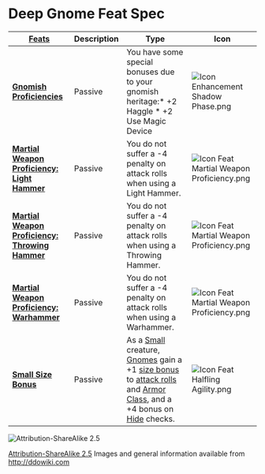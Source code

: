 # Deep Gnome Feat Spec

|[ ][existingFeat] [Feats][result] | Description | Type | Icon |
|-----|-----|-----|-----|
| **[Gnomish Proficiencies](http://ddowiki.com/edit/Gnomish_Proficiencies?redlink=1 "Gnomish Proficiencies (page does not exist)")** | Passive  | You have some special bonuses due to your gnomish heritage:* +2 Haggle * +2 Use Magic Device |![Icon Enhancement Shadow Phase.png](http://ddowiki.com/images/Icon_Enhancement_Shadow_Phase.png) |
| **[Martial Weapon Proficiency: Light Hammer](http://ddowiki.com/page/Martial_Weapon_Proficiency#Light_Hammer "Martial Weapon Proficiency")** | Passive | You do not suffer a -4 penalty on attack rolls when using a Light Hammer. | ![Icon Feat Martial Weapon Proficiency.png](http://ddowiki.com/images/thumb/Icon_Feat_Martial_Weapon_Proficiency.png/36px-Icon_Feat_Martial_Weapon_Proficiency.png)
| **[Martial Weapon Proficiency: Throwing Hammer](http://ddowiki.com/page/Martial_Weapon_Proficiency#Throwing_Hammer "Martial Weapon Proficiency")** | Passive | You do not suffer a -4 penalty on attack rolls when using a Throwing Hammer. | ![Icon Feat Martial Weapon Proficiency.png](http://ddowiki.com/images/thumb/Icon_Feat_Martial_Weapon_Proficiency.png/36px-Icon_Feat_Martial_Weapon_Proficiency.png)
| **[Martial Weapon Proficiency: Warhammer](http://ddowiki.com/page/Martial_Weapon_Proficiency#Warhammer "Martial Weapon Proficiency")** | Passive | You do not suffer a -4 penalty on attack rolls when using a Warhammer. | ![Icon Feat Martial Weapon Proficiency.png](http://ddowiki.com/images/thumb/Icon_Feat_Martial_Weapon_Proficiency.png/36px-Icon_Feat_Martial_Weapon_Proficiency.png)
|**[Small Size Bonus](http://ddowiki.com/page/Small_Size_Bonus "Small Size Bonus")** | Passive | As a [Small](http://ddowiki.com/page/Small "Small") creature, [Gnomes](http://ddowiki.com/page/Gnome "Gnome") gain a +1 [size bonus](http://ddowiki.com/page/Size_bonus "Size bonus") to [attack rolls](http://ddowiki.com/page/Attack_roll "Attack roll") and [Armor Class](http://ddowiki.com/page/Armor_Class "Armor Class"), and a +4 bonus on [Hide](http://ddowiki.com/page/Hide "Hide") checks.|![Icon Feat Halfling Agility.png](http://ddowiki.com/images/Icon_Feat_Halfling_Agility.png)

[existingFeat]: - "c:verify-rows=#feat:verifyRacialFeats()"
[_matchStrategy_]: - "c:matchStrategy=KeyMatch"
[result]: - "?=#feat"
[elf_feat]: http://www.ddowiki.com/edit/Elf_(feat)?redlink=1 "Elf (feat) (page does not exist)"
[elf_race]: http://www.ddowiki.com/page/Elf "Elf"
[sunelf_race]: http://www.ddowiki.com/page/Sun_Elf_(Morninglord) "Sun Elf (Morninglord)"
![Attribution-ShareAlike 2.5](/images/somerights20.png)

[Attribution-ShareAlike 2.5](https://creativecommons.org/licenses/by-sa/2.5/) Images and general information available from http://ddowiki.com


